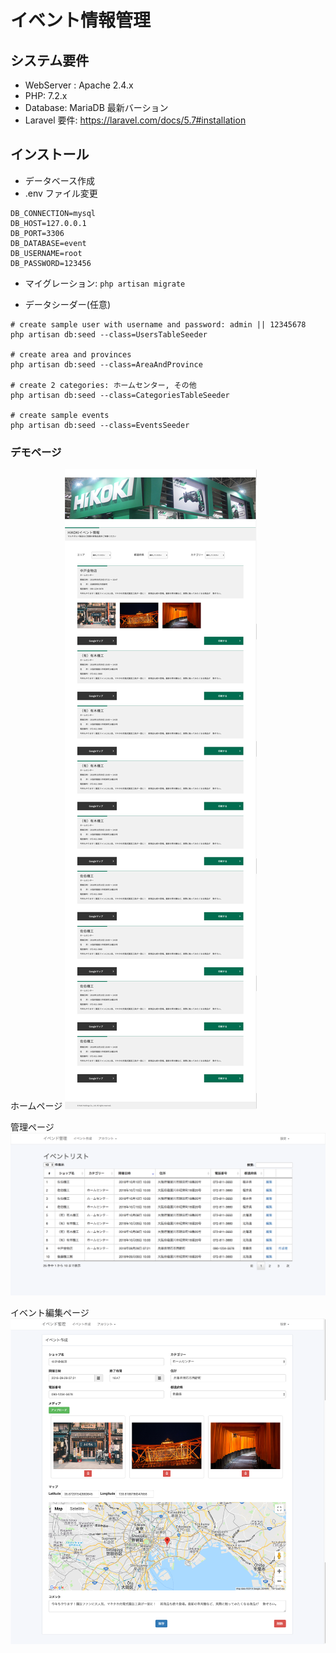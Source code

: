 # イベント情報管理


## システム要件
- WebServer : Apache 2.4.x
- PHP: 7.2.x
- Database: MariaDB 最新バーション
- Laravel 要件: https://laravel.com/docs/5.7#installation

## インストール
- データベース作成
- .env ファイル変更
```
DB_CONNECTION=mysql
DB_HOST=127.0.0.1
DB_PORT=3306
DB_DATABASE=event
DB_USERNAME=root
DB_PASSWORD=123456
```
- マイグレーション: `php artisan migrate`

- データシーダー(任意)
```
# create sample user with username and password: admin || 12345678
php artisan db:seed --class=UsersTableSeeder

# create area and provinces
php artisan db:seed --class=AreaAndProvince

# create 2 categories: ホームセンター, その他
php artisan db:seed --class=CategoriesTableSeeder

# create sample events
php artisan db:seed --class=EventsSeeder
```

### デモページ
ホームページ
![Alt text](public/images/home.png?raw=true "Home page ")
      
管理ページ
![Alt text](public/images/admin.png?raw=true "Admin page")

イベント編集ページ
![Alt text](public/images/event-edit.png?raw=true "Event edit page")

